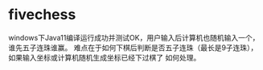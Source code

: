 # fivechess
windows下Java11编译运行成功并测试OK，用户输入后计算机也随机输入一个，谁先五子连珠谁赢。
难点在于如何下棋后判断是否五子连珠（最长是9子连珠），如果输入坐标或计算机随机生成坐标已经下过棋了 如何处理。
